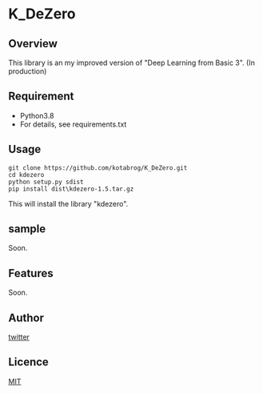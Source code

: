 # K_DeZero

## Overview

This library is an my improved version of "Deep Learning from Basic 3".
(In production)

## Requirement

- Python3.8
- For details, see requirements.txt

## Usage

```
git clone https://github.com/kotabrog/K_DeZero.git
cd kdezero
python setup.py sdist
pip install dist\kdezero-1.5.tar.gz
```

This will install the library "kdezero".

## sample

Soon.

## Features

Soon.

## Author

[twitter](https://twitter.com/Kotabrog)

## Licence

[MIT](https://github.com/kotabrog/Libasm/blob/main/LICENSE)
